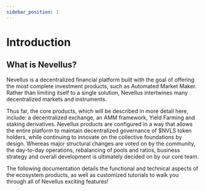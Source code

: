 ```yaml
---
sidebar_position: 1
---
```


# Introduction

## What is Nevellus?

Nevellus is a decentralized financial platform built with the goal of offering the most complete investment products, such as Automated Market Maker. Rather than limiting itself to a single solution, Nevellus intertwines many decentralized markets and instruments.

Thus far, the core products, which will be described in more detail here, include: a decentralized exchange, an AMM framework, Yield Farming and staking derivatives. Nevellus products are configured in a way that allows the entire platform to maintain decentralized governance of $NVLS token holders, while continuing to innovate on the collective foundations by design. Whereas major structural changes are voted on by the community, the day-to-day operations, rebalancing of pools and ratios, business strategy and overall development is ultimately decided on by our core team.

The following documentation details the functional and technical aspects of the ecosystem products, as well as customized tutorials to walk you through all of Nevellus exciting features!
